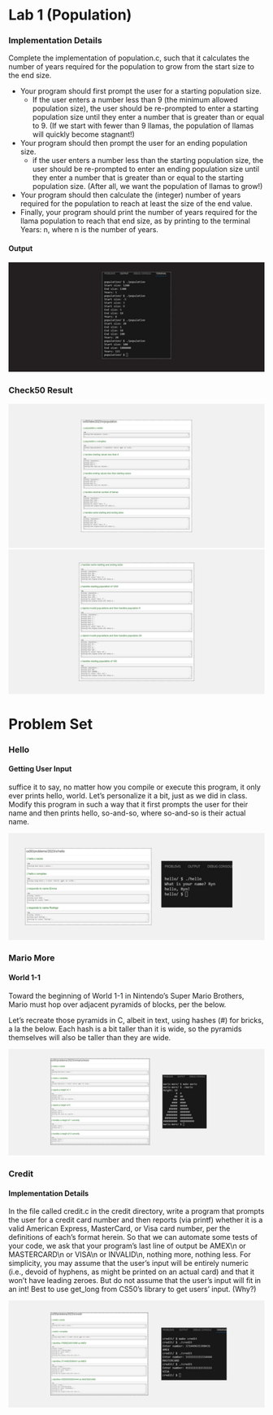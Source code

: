 <h1>Lab 1 (Population)</h1>

<h3> Implementation Details </h3>
<p>Complete the implementation of population.c, such that it calculates the number of years required for the population to grow from the start size to the end size.</p>
<ul>
<li>Your program should first prompt the user for a starting population size.
<ul>  
<li>If the user enters a number less than 9 (the minimum allowed population size), the user should be re-prompted to enter a starting population size until they enter a number that is greater than or equal to 9. (If we start with fewer than 9 llamas, the population of llamas will quickly become stagnant!)</li>
</ul>
</li>
<li>Your program should then prompt the user for an ending population size.
<ul>  
<li>if the user enters a number less than the starting population size, the user should be re-prompted to enter an ending population size until they enter a number that is greater than or equal to the starting population size. (After all, we want the population of llamas to grow!)</li>
</ul>
</li>
<li>Your program should then calculate the (integer) number of years required for the population to reach at least the size of the end value.</li>
<li>Finally, your program should print the number of years required for the llama population to reach that end size, as by printing to the terminal Years: n, where n is the number of years.</li>
</ul>

<h4>Output</h4>
<img src="assets/output.png">
<h3>Check50 Result </h3>
<img src="assets/1.png">
<img src="assets/2.png">
<h1>Problem Set</h1>



<h3>Hello</h3>
<h4>Getting User Input</h4>
<p>suffice it to say, no matter how you compile or execute this program, it only ever prints hello, world. Let’s personalize it a bit, just as we did in class.
Modify this program in such a way that it first prompts the user for their name and then prints hello, so-and-so, where so-and-so is their actual name.</p>
<img src="assets/hello.png">



<h3>Mario More</h3>
<h4>World 1-1</h4>
<p>Toward the beginning of World 1-1 in Nintendo’s Super Mario Brothers, Mario must hop over adjacent pyramids of blocks, per the below.</p>
<p>Let’s recreate those pyramids in C, albeit in text, using hashes (#) for bricks, a la the below. Each hash is a bit taller than it is wide, so the pyramids themselves will also be taller than they are wide.</p>
<img src="assets/mario.png">





<h3>Credit</h3>
<h4>Implementation Details</h4>
<p>In the file called credit.c in the credit directory, write a program that prompts the user for a credit card number and then reports (via printf) whether it is a valid American Express, MasterCard, or Visa card number, per the definitions of each’s format herein. So that we can automate some tests of your code, we ask that your program’s last line of output be AMEX\n or MASTERCARD\n or VISA\n or INVALID\n, nothing more, nothing less. For simplicity, you may assume that the user’s input will be entirely numeric (i.e., devoid of hyphens, as might be printed on an actual card) and that it won’t have leading zeroes. But do not assume that the user’s input will fit in an int! Best to use get_long from CS50’s library to get users’ input. (Why?)</p>
<img src="assets/credit.png">
